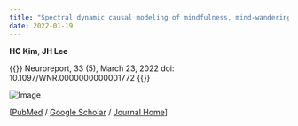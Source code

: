 ```yaml
---
title: "Spectral dynamic causal modeling of mindfulness, mind-wandering, and resting-state in the triple network using fMRI"
date: 2022-01-19
---
```


**HC Kim**, **JH Lee**

{{<format bright-green>}}
Neuroreport, 33 (5), March 23, 2022 doi: 10.1097/WNR.0000000000001772
{{</format>}}

![Image](//bspl.korea.ac.kr/Board/Articles/cover_kim_and_lee_NR_2022.png)

[[PubMed](https://pubmed.ncbi.nlm.nih.gov/) /
[Google Scholar](https://scholar.google.com/scholar?hl=en&as_sdt=0%2C5&q=Spectral+dynamic+causal+modeling+of+mindfulness%2C+mind-wandering%2C+and+resting-state+in+the+triple+network+using+fMRI&btnG=) /
[Journal Home](https://journals.lww.com/neuroreport/Fulltext/2022/03020/Spectral_dynamic_causal_modeling_of_mindfulness,.4.aspx)]

